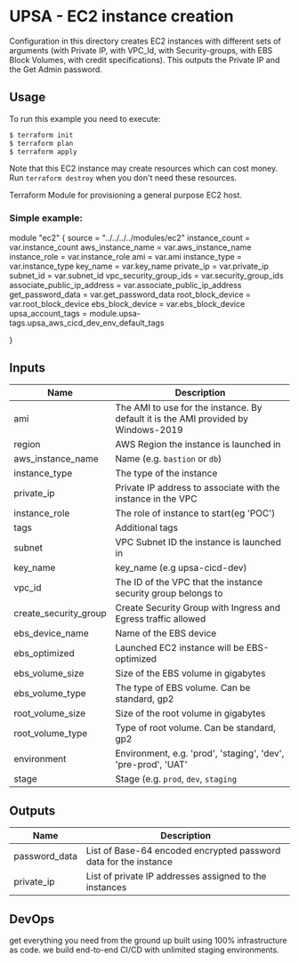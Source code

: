 # UPSA - EC2 instance creation

Configuration in this directory creates EC2 instances with different sets of arguments (with Private IP, with VPC_Id, with Security-groups, with EBS Block Volumes, with credit specifications).
This outputs the Private IP and the Get Admin password.

## Usage

To run this example you need to execute:

```bash
$ terraform init
$ terraform plan
$ terraform apply
```
Note that this EC2 instance may create resources which can cost money. Run `terraform destroy` when you don't need these resources.

Terraform Module for provisioning a general purpose EC2 host.



### Simple example:

module "ec2" {
  source = "../../../../modules/ec2"
  instance_count               = var.instance_count
  aws_instance_name            = var.aws_instance_name
  instance_role                = var.instance_role
  ami                          = var.ami
  instance_type                = var.instance_type
  key_name                     = var.key_name
  private_ip                   = var.private_ip
  subnet_id                    = var.subnet_id
  vpc_security_group_ids       = var.security_group_ids
  associate_public_ip_address  = var.associate_public_ip_address
  get_password_data            = var.get_password_data
  root_block_device            = var.root_block_device
  ebs_block_device             = var.ebs_block_device
  upsa_account_tags            = module.upsa-tags.upsa_aws_cicd_dev_env_default_tags

}


## Inputs

| Name | Description |
|------|-------------|
| ami | The AMI to use for the instance. By default it is the AMI provided by Windows-2019 |
| region | AWS Region the instance is launched in |
| aws_instance_name | Name  (e.g. `bastion` or `db`) | 
| instance_type | The type of the instance | string | 
| private_ip | Private IP address to associate with the instance in the VPC | 
| instance_role|The role of instance to start(eg 'POC')| 
| tags | Additional tags | map(string) | 
| subnet | VPC Subnet ID the instance is launched in |
| key_name | key_name (e.g upsa-cicd-dev) | string | no |
| vpc_id | The ID of the VPC that the instance security group belongs to | 
| create_security_group | Create Security Group with Ingress and Egress traffic allowed | 
| ebs_device_name | Name of the EBS device  | list(string) | 
| ebs_optimized | Launched EC2 instance will be EBS-optimized | 
| ebs_volume_size | Size of the EBS volume in gigabytes | 
| ebs_volume_type | The type of EBS volume. Can be standard, gp2  | 
| root_volume_size | Size of the root volume in gigabytes | number |  
| root_volume_type | Type of root volume. Can be standard, gp2 | 
| environment | Environment, e.g. 'prod', 'staging', 'dev', 'pre-prod', 'UAT' | 
| stage | Stage (e.g. `prod`, `dev`, `staging` | 


## Outputs

| Name | Description |
|------|-------------|
| password_data | List of Base-64 encoded encrypted password data for the instance |
| private_ip | List of private IP addresses assigned to the instances |


## DevOps 

 get everything you need from the ground up built using 100% infrastructure as code.
 we build end-to-end CI/CD with unlimited staging environments.






